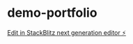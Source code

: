 # demo-portfolio

[Edit in StackBlitz next generation editor ⚡️](https://stackblitz.com/~/github.com/QuarkyQuo/demo-portfolio)